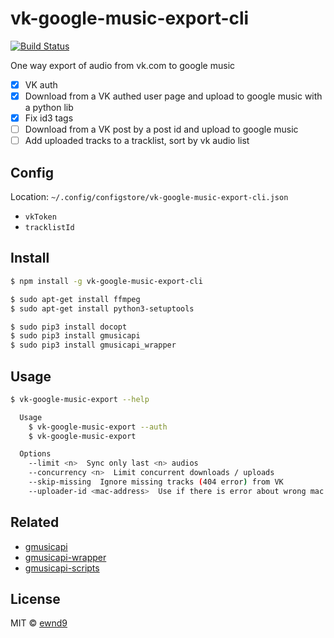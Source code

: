 # vk-google-music-export-cli

[![Build Status](https://travis-ci.org/ewnd9/vk-google-music-export-cli.svg?branch=master)](https://travis-ci.org/ewnd9/vk-google-music-export-cli)

One way export of audio from vk.com to google music

- [x] VK auth
- [x] Download from a VK authed user page and upload to google music with a python lib
- [x] Fix id3 tags
- [ ] Download from a VK post by a post id and upload to google music
- [ ] Add uploaded tracks to a tracklist, sort by vk audio list

## Config

Location: `~/.config/configstore/vk-google-music-export-cli.json`

- `vkToken`
- `tracklistId`

## Install

```sh
$ npm install -g vk-google-music-export-cli

$ sudo apt-get install ffmpeg
$ sudo apt-get install python3-setuptools

$ sudo pip3 install docopt
$ sudo pip3 install gmusicapi
$ sudo pip3 install gmusicapi_wrapper
```

## Usage

```sh
$ vk-google-music-export --help

  Usage
    $ vk-google-music-export --auth
    $ vk-google-music-export

  Options
    --limit <n>  Sync only last <n> audios
    --concurrency <n>  Limit concurrent downloads / uploads
    --skip-missing  Ignore missing tracks (404 error) from VK
    --uploader-id <mac-address>  Use if there is error about wrong mac addres
```

## Related

- [gmusicapi](https://github.com/simon-weber/gmusicapi)
- [gmusicapi-wrapper](https://github.com/thebigmunch/gmusicapi-wrapper)
- [gmusicapi-scripts](https://github.com/thebigmunch/gmusicapi-scripts)

## License

MIT © [ewnd9](http://ewnd9.com)
